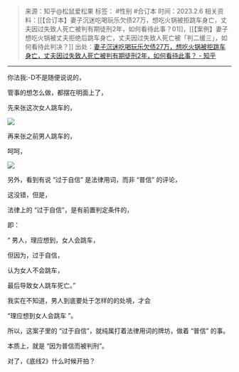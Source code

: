 > 来源：知乎@松鼠爱松果
> 标签： #性别 #合订本
> 时间：2023.2.6
> 相关资料：[[【合订本】妻子沉迷吃喝玩乐欠债27万，想吃火锅被拒跳车身亡，丈夫因过失致人死亡被判有期徒刑2年，如何看待此事？01]]，[[【案例】妻子想吃火锅被丈夫拒绝后跳车身亡，丈夫因过失致人死亡被「判二缓三」，如何看待此判决？]]
> 出处：[妻子沉迷吃喝玩乐欠债27万，想吃火锅被拒跳车身亡，丈夫因过失致人死亡被判有期徒刑2年，如何看待此事？ - 知乎](https://www.zhihu.com/question/582294603/answer/2878135216?utm_campaign=&utm_medium=social&utm_oi=636468377439440896&utm_psn=1605928576011976704&utm_source=pro.mandu.enjoyreading&utm_id=0)
***

你法我:-D不是随便说说的，

管事的想怎么做，都摆在明面上了，

先来张这次女人跳车的，

![](https://pica.zhimg.com/v2-5a91a7fcccaa2a0bf6576a523adbf07b_r.jpg?source=1940ef5c)

再来张之前男人跳车的，

呵呵，

![](https://pica.zhimg.com/v2-9d721ee345c84cf599da5a92e6d58632_r.jpg?source=1940ef5c)

另外，看到有说 “过于自信” 是法律用词，而非 “普信” 的评论，

这没错，但是，

法律上的 “过于自信”，是有前置判定条件的，

即：

“ 男人，理应想到，女人会跳车，

但因为，过于自信，

认为女人不会跳车，

最后导致女人跳车死亡。”

我实在不知道，男人到底要处于怎样的的处境，才会

“理应想到女人会跳车 ”。

所以，这案子里的 “过于自信”，就纯属打着法律用词的牌坊，做着 “普信” 的事。

本质上，就是 “因为普信而被判刑”。

对了，《底线2》什么时候开拍？